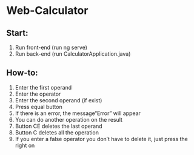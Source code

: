 # Web-Calculator
## Start: 
1. Run front-end (run ng serve)
2. Run back-end (run CalculatorApplication.java)
## How-to: 
1. Enter the first operand 
2. Enter the operator
3. Enter the second operand (if exist)
4. Press equal button
5. If there is an error, the message“Error” will appear
6. You can do another operation on the result
7. Button CE deletes the last operand
8. Button C deletes all the operation 
9. If you enter a false operator you don’t have to delete it, just press the right on